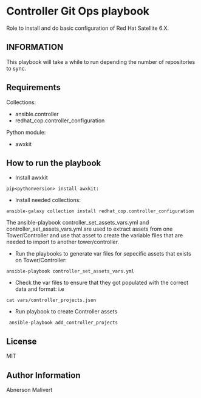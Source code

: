 Controller Git Ops playbook
============================

Role to install and do basic configuration of Red Hat Satellite 6.X.

INFORMATION
-----------

This playbook will take a while to run depending the number of repositories to
sync.

Requirements
------------
Collections:
 - ansible.controller
 - redhat_cop.controller_configuration

 Python module:
 - awxkit


How to run the playbook
------------------------

* Install awxkit 
```
pip<pythonversion> install awxkit:
```

* Install needed collections:
```
ansible-galaxy collection install redhat_cop.controller_configuration
```

The ansible-playbook controller_set_assets_vars.yml and controller_set_assets_vars.yml are used to extract assets from one Tower/Controller and use that asset to create the variable files that are needed to import to another tower/controller.

* Run the playbooks to generate var files for sepecific assets that exists on Tower/Controller:
```
ansible-playbook controller_set_assets_vars.yml 
```

* Check the var files to ensure that they got populated with the correct data and format:
i.e
```
cat vars/controller_projects.json
```
* Run playbook to create Controller assets
```
 ansible-playbook add_controller_projects
```

License
-------

MIT

Author Information
------------------

Abnerson Malivert


